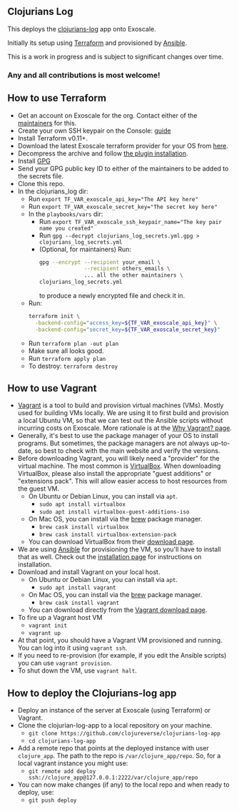 ## Clojurians Log

This deploys the [clojurians-log](https://github.com/clojureverse/clojurians-log-app) app onto Exoscale.

Initially its setup using [Terraform](https://www.terraform.io/) and provisioned by [Ansible](https://www.ansible.com/).

This is a work in progress and is subject to significant changes over time.

### Any and all contributions is most welcome!

## How to use Terraform

- Get an account on Exoscale for the org.
  Contact either of the [maintainers](https://github.com/clojureverse/nebula#maintainers)
  for this.
- Create your own SSH keypair on the Console: [guide](https://community.exoscale.com/documentation/compute/ssh-keypairs/)
- Install Terraform v0.11+.
- Download the latest Exoscale terraform provider for your OS from [here](https://github.com/exoscale/terraform-provider-exoscale/releases).
- Decompress the archive and follow [the plugin installation](https://www.terraform.io/docs/configuration/providers.html#third-party-plugins).
- Install [GPG](https://gnupg.org/download/)
- Send your GPG public key ID to either of the maintainers to be added to the secrets file.
- Clone this repo.
- In the clojurians_log dir:
  - Run `export TF_VAR_exoscale_api_key="The API key here"`
  - Run `export TF_VAR_exoscale_secret_key="The secret key here"`
  - In the `playbooks/vars` dir:
    - Run `export TF_VAR_exoscale_ssh_keypair_name="The key pair name you created"`
    - Run `gpg --decrypt clojurians_log_secrets.yml.gpg > clojurians_log_secrets.yml`
    - (Optional, for maintainers) Run:
      ```bash
      gpg --encrypt --recipient your_email \
                    --recipient others_emails \
                    ... all the other maintainers \
      clojurians_log_secrets.yml
      ```
      to produce a newly encrypted file and check it in. 
  - Run:
    ```bash
    terraform init \
      -backend-config="access_key=${TF_VAR_exoscale_api_key}" \
      -backend-config="secret_key=${TF_VAR_exoscale_secret_key}"
    ```
  - Run `terraform plan -out plan`
  - Make sure all looks good.
  - Run `terraform apply plan`
  - To destroy: `terraform destroy`

## How to use Vagrant

- [Vagrant](https://www.vagrantup.com/) is a tool to build and provision virtual machines
  (VMs). Mostly used for building VMs locally. We are using it to first
  build and provision a local Ubuntu VM, so that we can test out the
  Ansible scripts without incurring costs on Exoscale. More rationale
  is at the [Why Vagrant? page](https://www.vagrantup.com/intro/index.html).
- Generally, it's best to use the package manager of your OS to install programs.
  But sometimes, the package managers are not always up-to-date,
  so best to check with the main website and verify the versions.
- Before downloading Vagrant, you will likely need a "provider" for
  the virtual machine. The most common is [VirtualBox](https://www.virtualbox.org/).
  When downloading VirtualBox, please also install the appropriate "guest additions" or "extensions pack".
  This will allow easier access to host resources from the guest VM.
  - On Ubuntu or Debian Linux, you can install via `apt`.
	- `sudo apt install virtualbox`
	- `sudo apt install virtualbox-guest-additions-iso`
  - On Mac OS, you can install via the [brew](https://brew.sh/) package manager.
    - `brew cask install virtualbox`
	- `brew cask install virtualbox-extension-pack`
  - You can download VirtualBox from their [download page](https://www.virtualbox.org/wiki/Downloads).
- We are using [Ansible](https://www.ansible.com/) for provisioning the VM,
  so you'll have to install that as well. Check out the
  [installation page](https://docs.ansible.com/ansible/latest/installation_guide/intro_installation.html)
  for instructions on installation.
- Download and install Vagrant on your local host.
  - On Ubuntu or Debian Linux, you can install via `apt`.
	- `sudo apt install vagrant`
  - On Mac OS, you can install via the [brew](https://brew.sh/) package manager.
    - `brew cask install vagrant`
  - You can download directly from the [Vagrant download page](https://www.vagrantup.com/downloads.html).
- To fire up a Vagrant host VM
  - `vagrant init`
  - `vagrant up`
- At that point, you should have a Vagrant VM provisioned and running.
  You can log into it using `vagrant ssh`.
- If you need to re-provision (for example, if you edit the Ansible scripts)
  you can use `vagrant provision`.
- To shut down the VM, use `vagrant halt`. 

## How to deploy the Clojurians-log app

- Deploy an instance of the server at Exoscale (using Terraform) or Vagrant.
- Clone the clojurian-log-app to a local repository on your machine.
  - `git clone https://github.com/clojureverse/clojurians-log-app`
  - `cd clojurians-log-app`
- Add a remote repo that points at the deployed instance with user `clojure_app`.
  The path to the repo is `/var/clojure_app/repo`.
  So, for a local vagrant instance you might use:
  - `git remote add deploy ssh://clojure_app@127.0.0.1:2222/var/clojure_app/repo`
- You can now make changes (if any) to the local repo and when ready to deploy, use:
  - `git push deploy`
